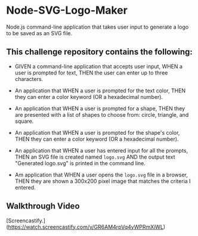 # Node-SVG-Logo-Maker
Node.js command-line application that takes user input to generate a logo to be saved 
as an SVG file.

## This challenge repository contains the following:

* GIVEN a command-line application that accepts user input, WHEN a user is prompted for text, THEN the user can enter up to three characters.

* An application that WHEN a user is prompted for the text color, THEN they can enter a color keyword (OR a hexadecimal number).

* An application that WHEN a user is prompted for a shape, THEN they are presented with a list of shapes to choose from: circle, triangle, and square.

* An application that WHEN a user is prompted for the shape's color, THEN they can enter a color keyword (OR a hexadecimal number).

* An application that WHEN a user has entered input for all the prompts, THEN an SVG file is created named `logo.svg` AND the output text "Generated logo.svg" is printed in the command line.

* Am application that WHEN a user opens the `logo.svg` file in a browser, THEN they are shown a 300x200 pixel image that matches the criteria I entered.



## Walkthrough Video
[Screencastify.] (https://watch.screencastify.com/v/GR6AM4rpVq4yWPRmXiWL)